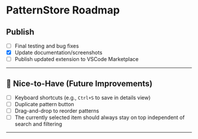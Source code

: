# PatternStore Roadmap

## Publish
- [ ] Final testing and bug fixes
- [x] Update documentation/screenshots
- [ ] Publish updated extension to VSCode Marketplace
---


## 🚀 Nice-to-Have (Future Improvements)
- [ ] Keyboard shortcuts (e.g., `Ctrl+S` to save in details view)
- [ ] Duplicate pattern button
- [ ] Drag-and-drop to reorder patterns
- [ ] The currently selected item should always stay on top independent of search and filtering

---
